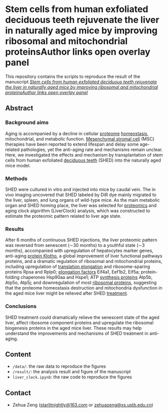 # Stem cells from human exfoliated deciduous teeth rejuvenate the liver in naturally aged mice by improving ribosomal and mitochondrial proteinsAuthor links open overlay panel

This repository contains the scripts to reproduce the result of the manuscript [*Stem cells from human exfoliated deciduous teeth rejuvenate the liver in naturally aged mice by improving ribosomal and mitochondrial proteinsAuthor links open overlay panel*](https://www.sciencedirect.com/science/article/pii/S1465324923010472)

## Abstract

### Background aims

Aging is accompanied by a decline in cellular [proteome](https://www.sciencedirect.com/topics/biochemistry-genetics-and-molecular-biology/proteome) [homeostasis](https://www.sciencedirect.com/topics/medicine-and-dentistry/homeostasis), mitochondrial, and metabolic function. [Mesenchymal stromal cell](https://www.sciencedirect.com/topics/medicine-and-dentistry/mesenchymal-stem-cell) (MSC) therapies have been reported to extend lifespan and delay some age-related pathologies, yet the anti-aging rate and mechanisms remain unclear. Here, we investigated the effects and mechanism by transplantation of stem cells from human exfoliated [deciduous teeth](https://www.sciencedirect.com/topics/medicine-and-dentistry/deciduous-teeth) (SHED) into the naturally aged mice model.

### Methods

SHED were cultured in vitro and injected into mice by caudal vein. The in vivo imaging uncovered that SHED labeled by DiR dye mainly migrated to the liver, spleen, and lung organs of wild-type mice. As the main metabolic organ and SHED homing place, the liver was selected for [proteomics](https://www.sciencedirect.com/topics/medicine-and-dentistry/proteomics) and aging clock algorithm (LiverClock) analysis, which was constructed to estimate the proteomic pattern related to liver age state.

### Results

After 6 months of continuous SHED injections, the liver proteomic pattern was reversed from senescent (∼30 months) to a youthful state (∼3 months), accompanied with upregulation of hepatocytes marker genes, anti-aging [protein Klotho](https://www.sciencedirect.com/topics/medicine-and-dentistry/klotho-protein), a global improvement of liver functional pathways proteins, and a dramatic regulation of ribosomal and mitochondrial proteins, including upregulation of [translation elongation](https://www.sciencedirect.com/topics/medicine-and-dentistry/translation-elongation) and ribosome-sparing proteins Rpsa and Rplp0; [elongation factors](https://www.sciencedirect.com/topics/medicine-and-dentistry/elongation-factor) Eif4a1, Eef1b2, Eif5a; protein-folding chaperones Hsp90aa and Hspe1; ATP [synthesis proteins](https://www.sciencedirect.com/topics/medicine-and-dentistry/protein-synthesis) Atp5b, Atp5o, Atp5j; and downregulation of most [ribosomal proteins](https://www.sciencedirect.com/topics/medicine-and-dentistry/ribosome-protein), suggesting that the proteome homeostasis destruction and mitochondria dysfunction in the aged mice liver might be relieved after SHED [treatment](https://www.sciencedirect.com/topics/medicine-and-dentistry/therapeutic-procedure).

### Conclusions

SHED treatment could dramatically relieve the senescent state of the aged liver, affect ribosome component proteins and upregulate the ribosomal biogenesis proteins in the aged mice liver. These results may help understand the improvements and mechanisms of SHED treatment in anti-aging.

## Content

- `/data/`: the raw data to reproduce the figures
- `/result/`: the analysis result and figure of the manuscript
- `liver_clock.ipynb`: the raw code to reproduce the figures

## Contact

- Zehua Zeng (starlitnightly@163.com or zehuazeng@xs.ustb.edu.cn)